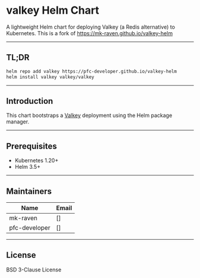 # valkey Helm Chart

A lightweight Helm chart for deploying Valkey (a Redis alternative) to Kubernetes.
This is a fork of https://mk-raven.github.io/valkey-helm

---

## TL;DR

```bash
helm repo add valkey https://pfc-developer.github.io/valkey-helm
helm install valkey valkey/valkey
```

---

## Introduction

This chart bootstraps a [Valkey](https://valkey.io) deployment using the Helm package manager.

---

## Prerequisites

* Kubernetes 1.20+
* Helm 3.5+

---

## Maintainers

| Name     | Email         |
| -------- | ------------- |
| mk-raven | \[] |
| pfc-developer | \[] |

---

## License

BSD 3-Clause License
